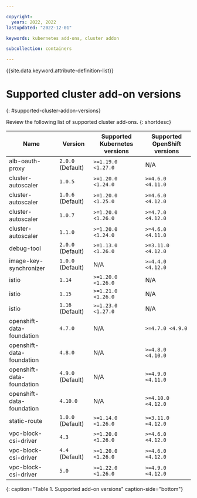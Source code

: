 ```yaml
---

copyright: 
  years: 2022, 2022
lastupdated: "2022-12-01"

keywords: kubernetes add-ons, cluster addon

subcollection: containers

---
```


{{site.data.keyword.attribute-definition-list}}

# Supported cluster add-on versions
{: #supported-cluster-addon-versions}

Review the following list of supported cluster add-ons.
{: shortdesc}

| Name | Version | Supported Kubernetes versions | Supported OpenShift versions |
| --- | --- | --- | --- |
| alb-oauth-proxy | `2.0.0` (Default) | `>=1.19.0 <1.27.0` |  N/A  |
| cluster-autoscaler | `1.0.5`  | `>=1.20.0 <1.24.0` | `>=4.6.0 <4.11.0` |
| cluster-autoscaler | `1.0.6` (Default) | `>=1.20.0 <1.25.0` | `>=4.6.0 <4.12.0` |
| cluster-autoscaler | `1.0.7`  | `>=1.20.0 <1.26.0` | `>=4.7.0 <4.12.0` |
| cluster-autoscaler | `1.1.0`  | `>=1.20.0 <1.24.0` | `>=4.6.0 <4.11.0` |
| debug-tool | `2.0.0` (Default) | `>=1.13.0 <1.26.0` | `>=3.11.0 <4.12.0` |
| image-key-synchronizer | `1.0.0` (Default) |  N/A  | `>=4.4.0 <4.12.0` |
| istio | `1.14`  | `>=1.20.0 <1.26.0` |  N/A  |
| istio | `1.15`  | `>=1.21.0 <1.26.0` |  N/A  |
| istio | `1.16` (Default) | `>=1.23.0 <1.27.0` |  N/A  |
| openshift-data-foundation | `4.7.0`  |  N/A  | `>=4.7.0 <4.9.0` |
| openshift-data-foundation | `4.8.0`  |  N/A  | `>=4.8.0 <4.10.0` |
| openshift-data-foundation | `4.9.0` (Default) |  N/A  | `>=4.9.0 <4.11.0` |
| openshift-data-foundation | `4.10.0`  |  N/A  | `>=4.10.0 <4.12.0` |
| static-route | `1.0.0` (Default) | `>=1.14.0 <1.26.0` | `>=3.11.0 <4.12.0` |
| vpc-block-csi-driver | `4.3`  | `>=1.20.0 <1.26.0` | `>=4.6.0 <4.12.0` |
| vpc-block-csi-driver | `4.4` (Default) | `>=1.20.0 <1.26.0` | `>=4.6.0 <4.12.0` |
| vpc-block-csi-driver | `5.0`  | `>=1.22.0 <1.26.0` | `>=4.9.0 <4.12.0` |
{: caption="Table 1. Supported add-on versions" caption-side="bottom"}



